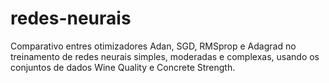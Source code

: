 # redes-neurais
Comparativo entres otimizadores Adan, SGD, RMSprop e Adagrad no treinamento de redes neurais simples, moderadas e complexas, usando os conjuntos de dados Wine Quality e Concrete Strength.
